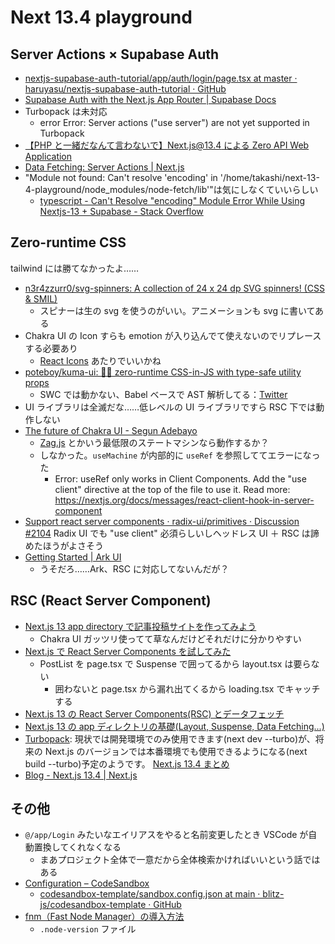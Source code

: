 # Next 13.4 playground

## Server Actions × Supabase Auth

- [nextjs-supabase-auth-tutorial/app/auth/login/page.tsx at master · haruyasu/nextjs-supabase-auth-tutorial · GitHub](https://github.com/haruyasu/nextjs-supabase-auth-tutorial/blob/master/app/auth/login/page.tsx)
- [Supabase Auth with the Next.js App Router | Supabase Docs](https://supabase.com/docs/guides/auth/auth-helpers/nextjs)
- Turbopack は未対応
  - error Error: Server actions ("use server") are not yet supported in Turbopack
- [【PHP と一緒だなんて言わないで】Next.js@13.4 による Zero API Web Application](https://zenn.dev/chot/articles/f13ac46a1d3f8e#%E3%81%AF%E3%81%98%E3%82%81%E3%81%AB)
- [Data Fetching: Server Actions | Next.js](https://nextjs.org/docs/app/building-your-application/data-fetching/server-actions)
- "Module not found: Can't resolve 'encoding' in '/home/takashi/next-13-4-playground/node_modules/node-fetch/lib'"は気にしなくていいらしい
  - [typescript - Can't Resolve "encoding" Module Error While Using Nextjs-13 + Supabase - Stack Overflow](https://stackoverflow.com/questions/75438048/cant-resolve-encoding-module-error-while-using-nextjs-13-supabase)

## Zero-runtime CSS

tailwind には勝てなかったよ……

- [n3r4zzurr0/svg-spinners: A collection of 24 x 24 dp SVG spinners! (CSS & SMIL)](https://github.com/n3r4zzurr0/svg-spinners)
  - スピナーは生の svg を使うのがいい。アニメーションも svg に書いてある
- Chakra UI の Icon すらも emotion が入り込んでて使えないのでリプレースする必要あり
  - [React Icons](https://react-icons.github.io/react-icons/) あたりでいいかね
- [poteboy/kuma-ui: 🐻‍❄️ zero-runtime CSS-in-JS with type-safe utility props](https://github.com/poteboy/kuma-ui)
  - SWC では動かない、Babel ベースで AST 解析してる：[Twitter](https://twitter.com/_poteboy_/status/1665736293429690369)
- UI ライブラリは全滅だな……低レベルの UI ライブラリですら RSC 下では動作しない
- [The future of Chakra UI - Segun Adebayo](https://www.adebayosegun.com/blog/the-future-of-chakra-ui)
  - [Zag.js](https://zagjs.com/overview/installation) とかいう最低限のステートマシンなら動作するか？
  - しなかった。`useMachine` が内部的に `useRef` を参照しててエラーになった
    - Error: useRef only works in Client Components. Add the "use client" directive at the top of the file to use it. Read more: https://nextjs.org/docs/messages/react-client-hook-in-server-component
- [Support react server components · radix-ui/primitives · Discussion #2104](https://github.com/radix-ui/primitives/discussions/2104)
  Radix UI でも "use client" 必須らしいしヘッドレス UI ＋ RSC は諦めたほうがよさそう
- [Getting Started | Ark UI](https://ark-ui.com/docs/react/overview/getting-started)
  - うそだろ……Ark、RSC に対応してないんだが？

## RSC (React Server Component)

- [Next.js 13 app directory で記事投稿サイトを作ってみよう](https://zenn.dev/azukiazusa/articles/next-js-app-dir-tutorial)
  - Chakra UI ガッツリ使ってて草なんだけどそれだけに分かりやすい
- [Next.js で React Server Components を試してみた](https://zenn.dev/forcia_tech/articles/202305_next_js_rsc)
  - PostList を page.tsx で Suspense で囲ってるから layout.tsx は要らない
    - 囲わないと page.tsx から漏れ出てくるから loading.tsx でキャッチする
- [Next.js 13 の React Server Components(RSC) とデータフェッチ](https://zenn.dev/tfutada/articles/36ad71ab598019)
- [Next.js 13 の app ディレクトリの基礎(Layout, Suspense, Data Fetching...)](https://reffect.co.jp/react/next-js-13-app)
- [Turbopack](https://nextjs.org/docs/architecture/turbopack): 現状では開発環境でのみ使用できます(next dev --turbo)が、将来の Next.js のバージョンでは本番環境でも使用できるようになる(next build --turbo)予定のようです。
  [Next.js 13.4 まとめ](<https://zenn.dev/a_da_chi/articles/758f77406cda60#turbopack(%E3%83%99%E3%83%BC%E3%82%BF%E7%89%88)>)
- [Blog - Next.js 13.4 | Next.js](https://nextjs.org/blog/next-13-4)

## その他

- `@/app/Login` みたいなエイリアスをやると名前変更したとき VSCode が自動置換してくれなくなる
  - まあプロジェクト全体で一意だから全体検索かければいいという話ではある
- [Configuration – CodeSandbox](https://codesandbox.io/docs/learn/sandboxes/configuration#sandbox-configuration)
  - [codesandbox-template/sandbox.config.json at main · blitz-js/codesandbox-template · GitHub](https://github.com/blitz-js/codesandbox-template/blob/main/sandbox.config.json)
- [fnm（Fast Node Manager）の導入方法](https://zenn.dev/kazuma_r5/articles/cd5eaf3d8b5b9f)
  - `.node-version` ファイル
